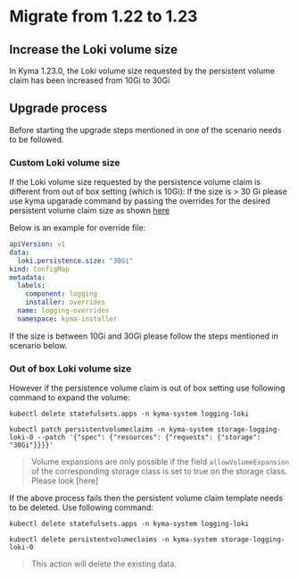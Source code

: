 # Migrate from 1.22 to 1.23

## Increase the Loki volume size
In Kyma 1.23.0, the Loki volume size requested by the persistent volume claim has been increased from 10Gi to 30Gi

## Upgrade process
Before starting the upgrade steps mentioned in one of the scenario needs to be followed.
### Custom Loki volume size

If the Loki volume size requested by the persistence volume claim is different from out of box setting (which is 10Gi): If the size is > 30 Gi please use kyma upgarade command by passing the overrides for the desired persistent volume claim size as shown [here](https://kyma-project.io/docs/cli/#details-kyma-cli-command-usage-examples-upgrade-kyma)

Below is an example for override file:
```yaml
apiVersion: v1
data:
  loki.persistence.size: "30Gi"
kind: ConfigMap
metadata:
  labels:
    component: logging
    installer: overrides
  name: logging-overrides
  namespace: kyma-installer
```

If the size is between 10Gi and 30Gi please follow the steps mentioned in scenario below.

### Out of box Loki volume size

However if the persistence volume claim is out of box setting use following command to expand the volume:

```
kubectl delete statefulsets.apps -n kyma-system logging-loki

kubectl patch persistentvolumeclaims -n kyma-system storage-logging-loki-0 --patch '{"spec": {"resources": {"requests": {"storage": "30Gi"}}}}'
```
>Volume expansions are only possible if the field `allowVolumeExpansion` of the corresponding storage class is set to true on the storage class. Please look [here]

If the above process fails then the persistent volume claim template needs to be deleted. Use following command:

```
kubectl delete statefulsets.apps -n kyma-system logging-loki

kubectl delete persistentvolumeclaims -n kyma-system storage-logging-loki-0
```
> This action will delete the existing data.
